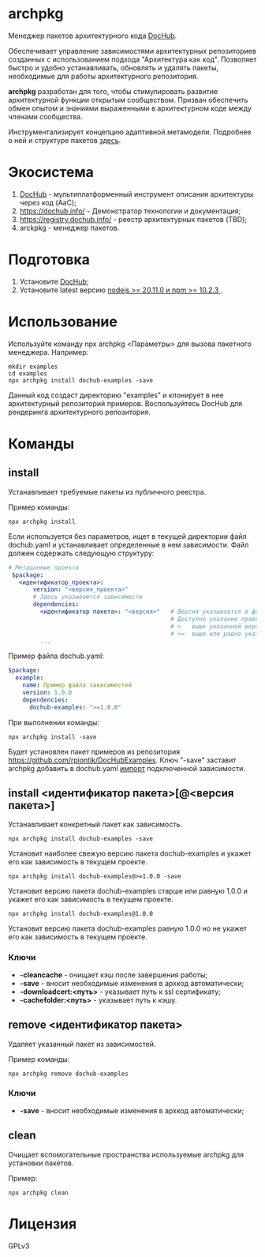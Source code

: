# archpkg

Менеджер пакетов архитектурного кода [DocHub](https://dochub.info/main).

Обеспечивает управление зависимостями архитектурных репозиториев созданных с использованием подхода "Архитектура как код".
Позволяет быстро и удобно устанавливать, обновлять и удалять пакеты, необходимые для работы архитектурного репозитория. 

**archpkg** разработан для того, чтобы стимулировать развитие архитектурной функции открытым сообществом. 
Призван обеспечить обмен опытом и знаниями выраженными в архитектурном коде между членами сообщества. 

Инструментализирует концепцию адаптивной метамодели. Подробнее о ней и структуре пакетов [здесь](https://dochub.info/entities/docs/blank?dh-doc-id=dochub.flex_metamodel). 

# Экосистема 

1. [DocHub](https://github.com/RabotaRu/dochub) - мультиплатформенный инструмент описания архитектуры через код (AaC);
2. https://dochub.info/ - Демонстратор технологии и документация;
3. https://registry.dochub.info/ - реестр архитектурных пакетов (TBD);
4. arckpkg - менеджер пакетов. 

# Подготовка

1. Установите [DocHub](https://github.com/RabotaRu/DocHub?tab=readme-ov-file#%D0%B1%D1%8B%D1%81%D1%82%D1%80%D1%8B%D0%B9-%D1%81%D1%82%D0%B0%D1%80%D1%82);
2. Установите latest версию [nodejs >= 20.11.0 и npm >= 10.2.3 ](https://nodejs.org/en/download).

# Использование

Используйте команду npx archpkg <Параметры> для вызова пакетного менеджера. Например:

```console
mkdir examples
cd examples
npx archpkg install dochub-examples -save
```

Данный код создаст директорию "examples" и клонирует в нее архитектурный репозиторий примеров.
Воспользуйтесь DocHub для рендеринга архитектурного репозитория.

# Команды 

## install

Устанавливает требуемые пакеты из публичного реестра. 

Пример команды:
```console
npx archpkg install
```

Если используется без параметров, ищет в текущей директории файл dochub.yaml и устанавливает определенные в нем зависимости.
Файл должен содержать следующую структуру:

```yaml
# Метаданные проекта
 $package:  
   <идентификатор_проекта>:  
       version: "<версия_проекта>"
       # Здесь указываются зависимости 
       dependencies:
         <идентификатор пакета>: "<версия>"   # Версия указывается в формате x.x.x например 1.2.11
                                              # Доступно указание правил выбора пакетов
                                              # >   выше указанной версии, например >1.2.11
                                              # >=  выше или равно указанной версии, например >=1.2.11
         ...
```

Пример файла dochub.yaml:
```yaml
$package:
  example:
    name: Пример файла зависимостей
    version: 1.0.0
    dependencies:
      dochub-examples: ">=1.0.0"
```

При выполнении команды:
```console
npx archpkg install -save
```

Будет установлен пакет примеров из репозитория https://github.com/rpiontik/DocHubExamples.
Ключ "-save" заставит archpkg добавить в dochub.yaml [импорт](https://dochub.info/entities/docs/blank?dh-doc-id=dochub.imports) подключенной зависимости.  

## install <идентификатор пакета>[@<версия пакета>]

Устанавливает конкретный пакет как зависимость. 

```console
npx archpkg install dochub-examples -save
```

Установит наиболее свежую версию пакета dochub-examples и укажет его как зависимость в текущем проекте.

```console
npx archpkg install dochub-examples@>=1.0.0 -save
```

Установит версию пакета dochub-examples старше или равную 1.0.0 и укажет его как зависимость в текущем проекте.

```console
npx archpkg install dochub-examples@1.0.0
```

Установит версию пакета dochub-examples равную 1.0.0 но не укажет его как зависимость в текущем проекте.

### Ключи
* **-cleancache** - очищает кэш после завершения работы;
* **-save** - вносит необходимые изменения в архкод автоматически;
* **-downloadcert:<путь>** - указывает путь к ssl сертификату;
* **-cachefolder:<путь>** - указывает путь к кэшу. 

## remove <идентификатор пакета>

Удаляет указанный пакет из зависимостей. 

Пример команды:
```console
npx archpkg remove dochub-examples
```

### Ключи
* **-save** - вносит необходимые изменения в архкод автоматически;

## clean

Очищает вспомогательные пространства используемые archpkg для установки пакетов.

Пример:
```console
npx archpkg clean
```


# Лицензия 

GPLv3
